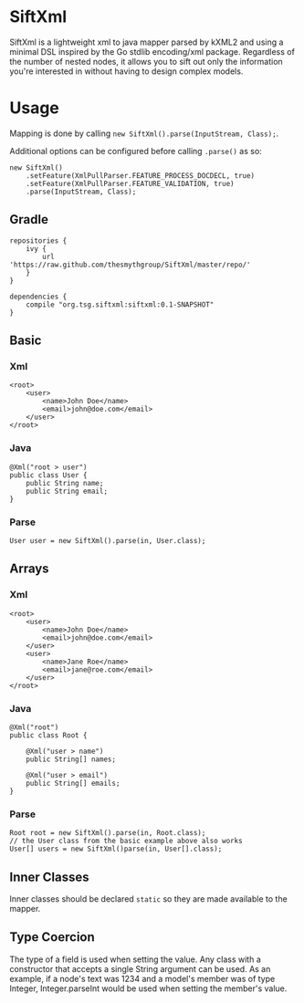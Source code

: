 # SiftXml

SiftXml is a lightweight xml to java mapper parsed by kXML2 and using a minimal DSL inspired by the Go stdlib
encoding/xml package. Regardless of the number of nested nodes, it allows you to sift out only the information you're
interested in without having to design complex models.

# Usage

Mapping is done by calling `new SiftXml().parse(InputStream, Class);`.

Additional options can be configured before calling `.parse()` as so:

```
new SiftXml()
    .setFeature(XmlPullParser.FEATURE_PROCESS_DOCDECL, true)
    .setFeature(XmlPullParser.FEATURE_VALIDATION, true)
    .parse(InputStream, Class);
```

## Gradle

```
repositories {
    ivy {
        url 'https://raw.github.com/thesmythgroup/SiftXml/master/repo/'
    }
}

dependencies {
    compile "org.tsg.siftxml:siftxml:0.1-SNAPSHOT"
}
```

## Basic

### Xml

```
<root>
    <user>
        <name>John Doe</name>
        <email>john@doe.com</email>
    </user>
</root>
```

### Java

```
@Xml("root > user")
public class User {
    public String name;
    public String email;
}
```

### Parse

```
User user = new SiftXml().parse(in, User.class);
```

## Arrays

### Xml

```
<root>
    <user>
        <name>John Doe</name>
        <email>john@doe.com</email>
    </user>
    <user>
        <name>Jane Roe</name>
        <email>jane@roe.com</email>
    </user>
</root>
```

### Java

```
@Xml("root")
public class Root {

    @Xml("user > name")
    public String[] names;

    @Xml("user > email")
    public String[] emails;
}
```

### Parse

```
Root root = new SiftXml().parse(in, Root.class);
// the User class from the basic example above also works
User[] users = new SiftXml()parse(in, User[].class);
```

## Inner Classes

Inner classes should be declared `static` so they are made available to the mapper.

## Type Coercion

The type of a field is used when setting the value. Any class with a constructor that accepts a single String argument
can be used. As an example, if a node's text was 1234 and a model's member was of type Integer, Integer.parseInt would
be used when setting the member's value.
